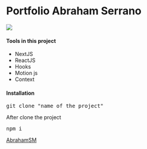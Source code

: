 # Portfolio Abraham Serrano

![](https://firebasestorage.googleapis.com/v0/b/portfolio-6f7e5.appspot.com/o/LOGO-ASMZOOM.png?alt=media&token=4e08e6e5-6783-4420-8b72-62e774a3a7d1)

#### Tools in this project

- NextJS
- ReactJS
- Hooks
- Motion js
- Context

#### Installation

<pre>git clone "name of the project" </pre>

After clone the project

<pre>npm i</pre>

[AbrahamSM](https://www.abrahamsm.com 'AbrahamSM')
